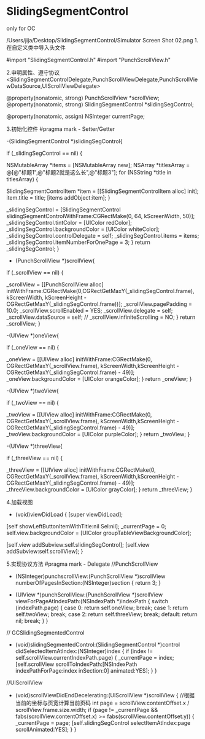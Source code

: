 # SlidingSegmentControl
only for OC

/Users/jija/Desktop/SlidingSegmentControl/Simulator Screen Shot 02.png
1.在自定义类中导入头文件

#import "SlidingSegmentControl.h"
#import "PunchScrollView.h"

2.申明属性、遵守协议
<SlidingSegmentControlDelegate,PunchScrollViewDelegate,PunchScrollViewDataSource,UIScrollViewDelegate>

@property(nonatomic, strong) PunchScrollView           *scrollView;
@property(nonatomic, strong) SlidingSegmentControl     *slidingSegControl;

@property(nonatomic, assign) NSInteger                 currentPage;

3.初始化控件
#pragma mark - Setter/Getter

-(SlidingSegmentControl *)slidingSegControl{

if (_slidingSegControl == nil) {

NSMutableArray *items = [NSMutableArray new];
NSArray *titlesArray = @[@"标题1",@"标题2就是这么长",@"标题3"];
for (NSString *title in titlesArray) {

SlidingSegmentControlItem *item = [[SlidingSegmentControlItem alloc] init];
item.title = title;
[items addObject:item];
}

_slidingSegControl = [SlidingSegmentControl slidingSegmentControlWithFrame:CGRectMake(0, 64, kScreenWidth, 50)];
_slidingSegControl.tintColor = [UIColor redColor];
_slidingSegControl.backgroundColor = [UIColor whiteColor];
_slidingSegControl.controlDelegate = self;
_slidingSegControl.items = items;
_slidingSegControl.itemNumberForOnePage = 3;
}
return _slidingSegControl;
}

- (PunchScrollView *)scrollView{

if (_scrollView == nil) {

_scrollView = [[PunchScrollView alloc] initWithFrame:CGRectMake(0,CGRectGetMaxY(_slidingSegControl.frame), kScreenWidth, kScreenHeight - CGRectGetMaxY(_slidingSegControl.frame))];
_scrollView.pagePadding = 10.0;
_scrollView.scrollEnabled = YES;
_scrollView.delegate = self;
_scrollView.dataSource = self;
//        _scrollView.infiniteScrolling = NO;
}
return _scrollView;
}


-(UIView *)oneView{

if (_oneView == nil) {

_oneView = [[UIView alloc] initWithFrame:CGRectMake(0, CGRectGetMaxY(_scrollView.frame), kScreenWidth,kScreenHeight -  CGRectGetMaxY(_slidingSegControl.frame) - 49)];
_oneView.backgroundColor = [UIColor orangeColor];
}
return _oneView;
}

-(UIView *)twoView{

if (_twoView == nil) {

_twoView = [[UIView alloc] initWithFrame:CGRectMake(0, CGRectGetMaxY(_scrollView.frame), kScreenWidth,kScreenHeight -  CGRectGetMaxY(_slidingSegControl.frame) - 49)];
_twoView.backgroundColor = [UIColor purpleColor];
}
return _twoView;
}

-(UIView *)threeView{

if (_threeView == nil) {

_threeView = [[UIView alloc] initWithFrame:CGRectMake(0, CGRectGetMaxY(_scrollView.frame), kScreenWidth,kScreenHeight -  CGRectGetMaxY(_slidingSegControl.frame) - 49)];
_threeView.backgroundColor = [UIColor grayColor];
}
return _threeView;
}

4.加载视图
- (void)viewDidLoad {
[super viewDidLoad];

[self showLeftButtonItemWithTitle:nil Sel:nil];
_currentPage = 0;
self.view.backgroundColor = [UIColor groupTableViewBackgroundColor];

[self.view addSubview:self.slidingSegControl];
[self.view addSubview:self.scrollView];
}


5.实现协议方法
#pragma mark - Delegate
//PunchScrollView
- (NSInteger)punchscrollView:(PunchScrollView *)scrollView numberOfPagesInSection:(NSInteger)section
{
return 3;
}

- (UIView *)punchScrollView:(PunchScrollView *)scrollView viewForPageAtIndexPath:(NSIndexPath *)indexPath
{
switch (indexPath.page)
{
case 0:
return self.oneView;
break;
case 1:
return self.twoView;
break;
case 2:
return self.threeView;
break;
default:
return nil;
break;
}
}

// GCSlidingSegmentedControl
- (void)slidingSegmentedControl:(SlidingSegmentControl *)control didSelectedItemAtIndex:(NSInteger)index
{
if (index != self.scrollView.currentIndexPath.page)
{
_currentPage = index;
[self.scrollView scrollToIndexPath:[NSIndexPath indexPathForPage:index inSection:0] animated:YES];
}
}

//UIScrollView
- (void)scrollViewDidEndDecelerating:(UIScrollView *)scrollView
{
//根据当前的坐标与页宽计算当前页码
int page = scrollView.contentOffset.x / scrollView.frame.size.width;
if (page != _currentPage && fabs(scrollView.contentOffset.x) >= fabs(scrollView.contentOffset.y)) {
_currentPage = page;
[self.slidingSegControl selectItemAtIndex:page scrollAnimated:YES];
}
}
